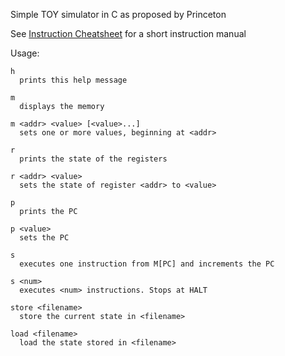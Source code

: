 Simple TOY simulator in C as proposed by Princeton

See [Instruction Cheatsheet](https://introcs.cs.princeton.edu/java/62toy/cheatsheet.txt) for a short instruction manual

Usage:

    h
      prints this help message

    m
      displays the memory

    m <addr> <value> [<value>...]
      sets one or more values, beginning at <addr>

    r
      prints the state of the registers

    r <addr> <value>
      sets the state of register <addr> to <value>

    p
      prints the PC

    p <value>
      sets the PC

    s
      executes one instruction from M[PC] and increments the PC

    s <num>
      executes <num> instructions. Stops at HALT

    store <filename>
      store the current state in <filename>

    load <filename>
      load the state stored in <filename>
